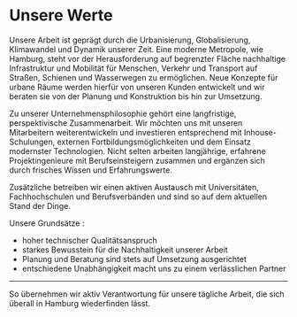 # Unsere Werte

Unsere Arbeit ist geprägt durch die Urbanisierung, Globalisierung, 
Klimawandel und Dynamik unserer Zeit. Eine moderne Metropole, wie 
Hamburg, steht vor der Herausforderung auf begrenzter Fläche nachhaltige
 Infrastruktur und Mobilität für Menschen, Verkehr und Transport auf 
Straßen, Schienen und Wasserwegen zu ermöglichen. Neue Konzepte für 
urbane Räume werden hierfür von unseren Kunden entwickelt und wir 
beraten sie von der Planung und Konstruktion bis hin zur Umsetzung.

Zu unserer Unternehmensphilosophie gehört eine langfristige, 
perspektivische Zusammenarbeit. Wir möchten uns mit unseren Mitarbeitern
 weiterentwickeln und investieren entsprechend mit Inhouse-Schulungen, 
externen Fortbildungsmöglichkeiten und dem Einsatz modernster 
Technologien. Nicht selten arbeiten langjährige, erfahrene 
Projektingenieure mit Berufseinsteigern zusammen und ergänzen sich durch
 frisches Wissen und Erfahrungswerte.

Zusätzliche betreiben wir einen aktiven Austausch mit Universitäten, 
Fachhochschulen und Berufsverbänden und sind so auf dem aktuellen Stand 
der Dinge.

Unsere Grundsätze :

- hoher technischer Qualitätsanspruch
- starkes Bewusstein für die Nachhaltigkeit unserer Arbeit
- Planung und Beratung sind stets auf Umsetzung ausgerichtet
- entschiedene Unabhängigkeit macht uns zu einem verlässlichen Partner

---

So übernehmen wir aktiv Verantwortung für unsere tägliche Arbeit, die sich überall in Hamburg wiederfinden lässt.